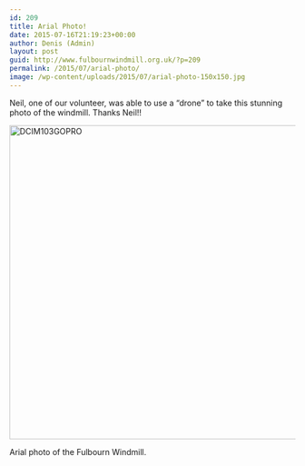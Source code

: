 ```yaml
---
id: 209
title: Arial Photo!
date: 2015-07-16T21:19:23+00:00
author: Denis (Admin)
layout: post
guid: http://www.fulbournwindmill.org.uk/?p=209
permalink: /2015/07/arial-photo/
image: /wp-content/uploads/2015/07/arial-photo-150x150.jpg
---
```

Neil, one of our volunteer, was able to use a &#8220;drone&#8221; to take this stunning photo of the windmill. Thanks Neil!!
<!--break-->
<div id="attachment_210" style="max-width: 1034px" class="wp-caption alignleft">
  <a href="http://www.fulbournwindmill.org.uk/wp-content/uploads/2015/07/arial-photo.jpg"><img class="size-large wp-image-210" src="http://www.fulbournwindmill.org.uk/wp-content/uploads/2015/07/arial-photo-1024x553.jpg" alt="DCIM103GOPRO" width="1024" height="553" srcset="http://www.fulbournwindmill.org.uk/wp-content/uploads/2015/07/arial-photo-1024x553.jpg 1024w, http://www.fulbournwindmill.org.uk/wp-content/uploads/2015/07/arial-photo-300x162.jpg 300w" sizes="(max-width: 1024px) 100vw, 1024px" /></a>
  
  <p class="wp-caption-text">
    Arial photo of the Fulbourn Windmill.
  </p>
</div>

